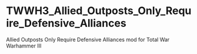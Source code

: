 # TWWH3_Allied_Outposts_Only_Require_Defensive_Alliances
Allied Outposts Only Require Defensive Alliances mod for Total War Warhammer III 
